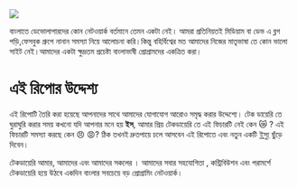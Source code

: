 <img align="center" src="https://user-images.githubusercontent.com/7611746/82744130-38b0fd80-9d96-11ea-8223-62d62a56566f.png"/>

বাংলাতে ডেভোলাপারদের কোন নেটওয়ার্ক বর্তমানে তেমন একটা নেই। আমরা প্রতিনিয়তই মিডিয়াম বা ডেভ এ ব্লগ পড়ি,ফেসবুক গ্রুপে নানান সমস্যা নিয়ে আলোচনা করি।কিন্তু বহির্বিশ্বের মত আমাদের নিজের মাতৃভাষা তে কোন ভালো সাইট নেই।আমাদের একটা ক্ষুদ্রতম প্রচেষ্টা বাংলাভাষী প্রোগ্রামদের একত্রিত করা।


# এই রিপোর উদ্দেশ্য
এই রিপোটি তৈরি করা হয়েছে আপনাদের সাথে আমাদের যোগাযোগ আরোও সমৃদ্ধ করার উদ্দেশ্যে। টেক ডায়েরি তে ঘুরাঘুরি করার সময় কখনো যদি আপনার মনে হয় **ইস**, আমার প্রিয় টেকডায়েরি তে এই ফিচারটি নেই কেন 😿 ? এই ফিচারটি সমস্যা করছে কেন 😠 😡? ঠিক তখনই দ্রুতপায়ে চলে আসবেন এই রিপোতে এবং নতুন একটি [ইস্যু](https://github.com/techdiary-dev/Techdiary/issues) ছুঁড়ে দিবেন।

টেকডায়েরি আমার, আমাদের এবং আমাদের সকলের । আমাদের সবার সহযোগিতা , কন্ট্রিবিউশন এবং পরামর্শে টেকডায়েরি হয়ে উঠবে একদিন বাংলার সবচেয়ে বড় প্রোগ্রামিং নেটওয়ার্ক।
